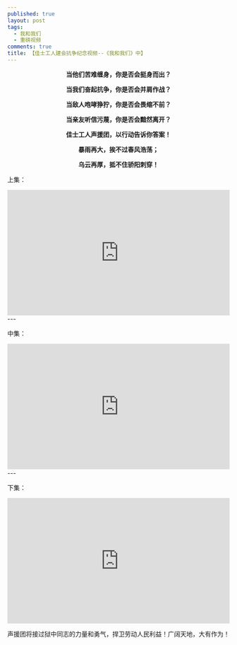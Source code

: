 ```yaml
---
published: true
layout: post
tags: 
  - 我和我们
  - 重磅视频
comments: true
title: 【佳士工人建会抗争纪念视频--《我和我们》中】
---
```


<p align="center"><b>当他们苦难缠身，你是否会挺身而出？</b></p>
<p align="center"><b>当我们奋起抗争，你是否会并肩作战？</b></p>
<p align="center"><b>当敌人咆哮狰狞，你是否会畏缩不前？</b></p>
<p align="center"><b>当亲友听信污蔑，你是否会黯然离开？</b></p>
<p align="center"><b>佳士工人声援团，以行动告诉你答案！</b></p>
<p align="center"><b>暴雨再大，挨不过春风浩荡；</b></p>
<p align="center"><b>乌云再厚，抵不住骄阳刺穿！</b></p>

上集：
<div style="width:100%;height:0px;position:relative;padding-bottom:56.250%;"><iframe src="https://protonmail-390.wistia.com/medias/z9ppz6yise" frameborder="0" width="100%" height="100%" allowfullscreen style="width:100%;height:100%;position:absolute;left:0px;top:0px;overflow:hidden;"></iframe></div>
---

中集：
<div style="width:100%;height:0px;position:relative;padding-bottom:56.250%;"><iframe src="https://protonmail-390.wistia.com/medias/iwh902337q" frameborder="0" width="100%" height="100%" allowfullscreen style="width:100%;height:100%;position:absolute;left:0px;top:0px;overflow:hidden;"></iframe></div>
---

下集：
<div style="width:100%;height:0px;position:relative;padding-bottom:56.250%;"><iframe src="https://protonmail-390.wistia.com/medias/cg5lk5rgcg" frameborder="0" width="100%" height="100%" allowfullscreen style="width:100%;height:100%;position:absolute;left:0px;top:0px;overflow:hidden;"></iframe></div>

声援团将接过狱中同志的力量和勇气，捍卫劳动人民利益！广阔天地，大有作为！
